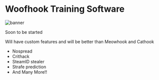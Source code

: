 # Woofhook Training Software
![banner](https://imgur.com/a/dtHSgrF)

Soon to be started

Will have custom features and will be better than Meowhook and Cathook
* Nospread
* Crithack
* SteamID stealer
* Strafe prediction
* And Many More!!


